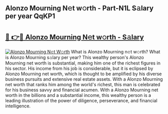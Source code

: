 ## Alonzo Mourning N𝚎t w𝚘rth - Part-N1L S𝚊lary per year QqKP1

# <h2><a href="http://gc0kqyf.nevu.top/?p=Alonzo+Mourning">🔗 👉🔴 Alonzo Mourning N𝚎t w𝚘rth - S𝚊lary</a></h2>

[![Alonzo Mourning N𝚎t W𝚘rth](https://i.imgur.com/Oavwk0R.jpeg)](http://gc0kqyf.nevu.top/?p=Alonzo+Mourning)
What is Alonzo Mourning n𝚎t w𝚘rth? What is Alonzo Mourning s𝚊lary per year?
This wealthy person's Alonzo Mourning net worth is substantial, making him one of the richest figures in his sector. His income from his job is considerable, but it is eclipsed by Alonzo Mourning net worth, which is thought to be amplified by his diverse business pursuits and extensive real estate assets. With a Alonzo Mourning net worth that ranks him among the world's richest, this man is celebrated for his business savvy and financial acumen. With a Alonzo Mourning net worth in the billions and a substantial income, this wealthy person is a leading illustration of the power of diligence, perseverance, and financial intelligence.
